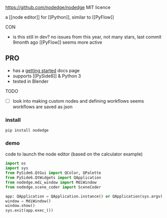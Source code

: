 https://github.com/nodedge/nodedge
MIT licence

a [[node editor]] for [[Python]], similar to [[PyFlow]]

CON
- is this still in dev? no issues from this year, not many stars, last commit 9month ago
  [[PyFlow]] seems more active
## PRO
- has a [getting started](https://nodedge.io/#/resources) docs page
- supports [[PySide6]] & Python 3
- tested in Blender

TODO
- [ ] look into making custom nodes and defining workflows
	seems workflows are saved as json

### install
```
pip install nodedge
```
### demo
code to launch the node editor (based on the calculator example)
```python
import os
import sys
from PySide6.QtGui import QColor, QPalette
from PySide6.QtWidgets import QApplication
from nodedge.mdi_window import MdiWindow
from nodedge.scene_coder import SceneCoder

app: QApplication = QApplication.instance() or QApplication(sys.argv)
window = MdiWindow()
window.show()
sys.exit(app.exec_())
```
